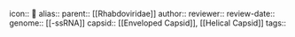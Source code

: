 icon:: 🦠
alias::
parent:: [[Rhabdoviridae]] 
author::
reviewer::
review-date::
genome:: [[-ssRNA]] 
capsid:: [[Enveloped Capsid]], [[Helical Capsid]] 
tags::
